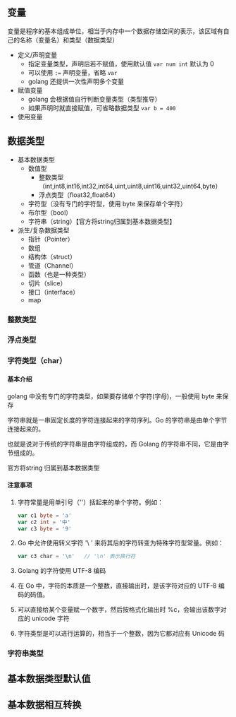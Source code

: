 ## 变量

变量是程序的基本组成单位，相当于内存中一个数据存储空间的表示，该区域有自己的名称（变量名）和类型（数据类型）

- 定义/声明变量
  - 指定变量类型，声明后若不赋值，使用默认值 `var num int` 默认为 0
  - 可以使用 `:=` 声明变量，省略 `var`
  - golang 还提供一次性声明多个变量
- 赋值变量
  - golang 会根据值自行判断变量类型（类型推导）
  - 如果声明时就直接赋值，可省略数据类型 `var b = 400`
- 使用变量

## 数据类型

- 基本数据类型
  - 数值型
    - 整数类型（int,int8,int16,int32,int64,uint,uint8,uint16,uint32,uint64,byte）
    - 浮点类型（float32,float64）
  - 字符型（没有专门的字符型，使用 byte 来保存单个字符）
  - 布尔型（bool）
  - 字符串（string）【官方将string归属到基本数据类型】
- 派生/复杂数据类型
  - 指针（Pointer）
  - 数组
  - 结构体（struct）
  - 管道（Channel）
  - 函数（也是一种类型）
  - 切片（slice）
  - 接口（interface）
  - map

### 整数类型

### 浮点类型

### 字符类型（char）

#### 基本介绍

golang 中没有专门的字符类型，如果要存储单个字符(字母)，一般使用 byte 来保存

字符串就是一串固定长度的字符连接起来的字符序列。Go 的字符串是由单个字节连接起来的。

也就是说对于传统的字符串是由字符组成的，而 Golang 的字符串不同，它是由字节组成的。

官方将string 归属到基本数据类型

#### 注意事项

1. 字符常量是用单引号（''）括起来的单个字符。例如：

   ```go
   var c1 byte = 'a'
   var c2 int = '中'
   var c3 byte = '9'
   ```

2. Go 中允许使用转义字符 '\ ' 来将其后的字符转变为特殊字符型常量。例如：

   ```go
   var c3 char = '\n'   // '\n' 表示换行符
   ```

3. Golang 的字符使用 UTF-8 编码

4. 在 Go 中，字符的本质是一个整数，直接输出时，是该字符对应的 UTF-8 编码的码值。

5. 可以直接给某个变量赋一个数字，然后按格式化输出时 %c，会输出该数字对应的 unicode 字符

6. 字符类型是可以进行运算的，相当于一个整数，因为它都对应有 Unicode 码

### 字符串类型

## 基本数据类型默认值



## 基本数据相互转换


